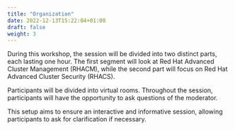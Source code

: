 ```yaml
---
title: "Organization"
date: 2022-12-13T15:22:04+01:00
draft: false
weight: 3
---
```



During this workshop, the session will be divided into two distinct parts, each lasting one hour. The first segment will look at Red Hat Advanced Cluster Management (RHACM), while the second part will focus on Red Hat Advanced Cluster Security (RHACS).

Participants will be divided into virtual rooms. Throughout the session, participants will have the opportunity to ask questions of the moderator.

This setup aims to ensure an interactive and informative session, allowing participants to ask for clarification if necessary.